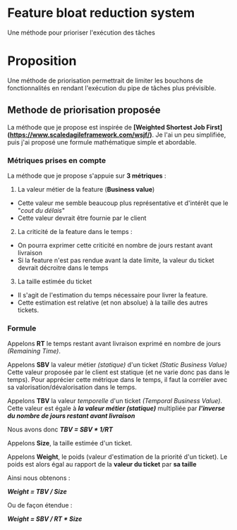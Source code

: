# Feature bloat reduction system
Une méthode pour prioriser l'exécution des tâches

# Proposition

Une méthode de priorisation permettrait de limiter les bouchons de fonctionnalités en rendant l'exécution du pipe de tâches plus prévisible.

## Methode de priorisation proposée 

La méthode que je propose est inspirée de **[Weighted Shortest Job First] (https://www.scaledagileframework.com/wsjf/)**.
Je l'ai un peu simplifiée, puis j'ai proposé une formule mathématique simple et abordable.

### Métriques prises en compte 

La méthode que je propose s'appuie sur **3 métriques** :
1. La valeur métier de la feature (**Business value**)
* Cette valeur me semble beaucoup plus représentative et d'intérêt que le "_cout du délais_"
*  Cette valeur devrait être fournie par le client
2. La criticité de la feature dans le temps : 
*  On pourra exprimer cette criticité en nombre de jours restant avant livraison 
* Si la feature n'est pas rendue avant la date limite, la valeur du ticket devrait décroitre dans le temps 
3. La taille estimée du ticket 
* Il s'agit de l'estimation du temps nécessaire pour livrer la feature. 
* Cette estimation est relative (et non absolue) à la taille des autres tickets.

### Formule

Appelons **RT** le temps restant avant livraison exprimé en nombre de jours _(Remaining Time)_.

Appelons **SBV** la valeur métier _(statique)_ d'un ticket _(Static Business Value)_
Cette valeur proposée par le client est statique (et ne varie donc pas dans le temps). Pour apprécier cette métrique dans le temps, il faut la corréler avec sa valorisation/dévalorisation dans le temps.

Appelons **TBV** la valeur _temporelle_ d'un ticket _(Temporal Business Value)_. Cette valeur est égale à _**la valeur métier (statique)**_ multipliée par _**l'inverse du nombre de jours restant avant livraison**_

Nous avons donc _**TBV = SBV * 1/RT**_

Appelons **Size**, la taille estimée d'un ticket.

Appelons **Weight**, le poids (valeur d'estimation de la priorité d'un ticket). Le poids est alors égal au rapport de la **valeur du ticket** par **sa taille**

Ainsi nous obtenons : 

**_Weight = TBV / Size_**

Ou de façon étendue : 

**_Weight = SBV / RT * Size_**
